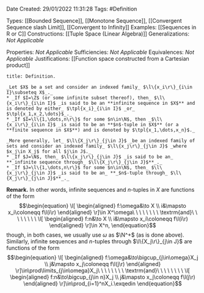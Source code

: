 <div class="topSpace"></div>

Date Created: 29/01/2022 11:31:28
Tags: #Definition

Types: [[Bounded Sequence]], [[Monotone Sequence]], [[Convergent Sequence slash Limit]], [[Convergent to Infinity]]
Examples: [[Sequences in R or C]]
Constructions: [[Tuple Space (Linear Algebra)]]
Generalizations: _Not Applicable_

Properties: _Not Applicable_
Sufficiencies: _Not Applicable_
Equivalences: _Not Applicable_
Justifications: [[Function space constructed from a Cartesian product]]

``` ad-Definition
title: Definition.

_Let $X$ be a set and consider an indexed family_ $\l\{x_i\r\}_{i\in I}\subseteq X$_._
* _If $I=\Z$ (or some infinite subset thereof), then_ $\l\{x_i\r\}_{i\in I}$ _is said to be an **infinite sequence in $X$** and is denoted by either_ $\tpl{x_i}_{i\in I}$ _or_ $\tpl{x_1,x_2,\dots}$_._
* _If $I=\l\{1,\dots,n\r\}$ for some $n\in\N$, then _$\l\{x_i\r\}_{i\in I}$ _is said to be an **$n$-tuple in $X$** (or a **finite sequence in $X$**) and is denoted by $\tpl{x_1,\dots,x_n}$._

_More generally, let_ $\l\{X_j\r\}_{j\in J}$ _be an indexed family of sets and consider an indexed family_ $\l\{x_j\r\}_{j\in J}$ _where $x_j\in X_j$ for all $j\in J$._
* _If $J=\N$, then_ $\l\{x_j\r\}_{j\in J}$ _is said to be an_ **_infinite sequence through_ $\l\{X_j\r\}_{j\in J}$**_._
* _If $J=\l\{1,\dots,n\r\}$ for some $n\in\N$, then_ $\l\{x_j\r\}_{j\in J}$ _is said to be an_ **_$n$-tuple through_ $\l\{X_j\r\}_{j\in J}$**_._

```

**Remark.** In other words, infinite sequences and $n$-tuples in $X$ are functions of the form
$$\begin{equation}
    \l[
        \begin{aligned}
            f:\omega&\to X \\
            i&\mapsto x_i\coloneqq f\l(i\r)
        \end{aligned}
    \r]\in X^\omega\ \ \ \ \ \ \ \ \textrm{and}\ \ \ \ \ \ \ \ 
    \l[
        \begin{aligned}
            f:n&\to X \\
            i&\mapsto x_i\coloneqq f\l(i\r)
        \end{aligned}
    \r]\in X^n,
\end{equation}$$
though, in both cases, we usually use $\omega$ as $\N^+$ (as is done above). Similarly, infinite sequences and $n$-tuples through $\l\{X_j\r\}_{j\in J}$ are functions of the form
$$\begin{equation}
    \l[
        \begin{aligned}
            f:\omega&\to\bigcup_{j\in\omega}X_j \\
            j&\mapsto x_j\coloneqq f\l(j\r)
        \end{aligned}
    \r]\in\prod\limits_{j\in\omega}X_j\ \ \ \ \ \ \ \ \textrm{and}\ \ \ \ \ \ \ \ 
    \l[
        \begin{aligned}
            f:n&\to\bigcup_{j\in n}X_j \\
            j&\mapsto x_j\coloneqq f\l(j\r)
        \end{aligned}
    \r]\in\prod_{i=1}^nX_i.\exqedin
\end{equation}$$
